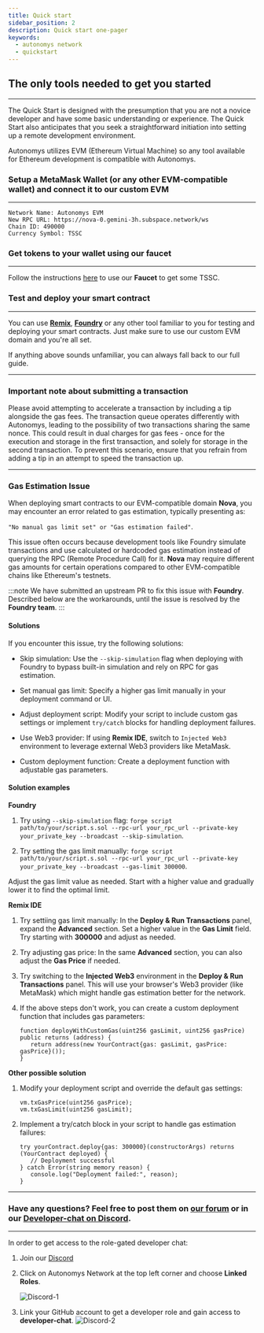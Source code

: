 ```yaml
---
title: Quick start
sidebar_position: 2
description: Quick start one-pager
keywords:
  - autonomys network
  - quickstart
---
```


## The only tools needed to get you started
---
The Quick Start is designed with the presumption that you are not a novice developer and have some basic understanding or experience. The Quick Start also anticipates that you seek a straightforward initiation into setting up a remote development environment.

Autonomys utilizes EVM (Ethereum Virtual Machine) so any tool available for Ethereum development is compatible with Autonomys.

### Setup a MetaMask Wallet (or any other EVM-compatible wallet) and connect it to our custom EVM
---
```
Network Name: Autonomys EVM
New RPC URL: https://nova-0.gemini-3h.subspace.network/ws
Chain ID: 490000
Currency Symbol: TSSC
```

### Get tokens to your wallet using our faucet
---
Follow the instructions [here](faucet.md) to use our **Faucet** to get some TSSC.

### Test and deploy your smart contract
---
You can use **[Remix](https://remix.ethereum.org/)**, **[Foundry](https://book.getfoundry.sh/)** or any other tool familiar to you for testing and deploying your smart contracts. Just make sure to use our custom EVM domain and you're all set.

If anything above sounds unfamiliar, you can always fall back to our full guide. 

---
### Important note about submitting a transaction

Please avoid attempting to accelerate a transaction by including a tip alongside the gas fees. The transaction queue operates differently with Autonomys, leading to the possibility of two transactions sharing the same nonce. This could result in dual charges for gas fees - once for the execution and storage in the first transaction, and solely for storage in the second transaction. To prevent this scenario, ensure that you refrain from adding a tip in an attempt to speed the transaction up.

---
### Gas Estimation Issue

When deploying smart contracts to our EVM-compatible domain **Nova**, you may encounter an error related to gas estimation, typically presenting as:

`"No manual gas limit set" or "Gas estimation failed"`.

This issue often occurs because development tools like Foundry simulate transactions and use calculated or hardcoded gas estimation instead of querying the RPC (Remote Procedure Call) for it. **Nova** may require different gas amounts for certain operations compared to other EVM-compatible chains like Ethereum's testnets.

:::note
We have submitted an upstream PR to fix this issue with **Foundry**. Described below are the workarounds, until the issue is resolved by the **Foundry team**.
:::

#### Solutions

If you encounter this issue, try the following solutions:

- Skip simulation: Use the `--skip-simulation` flag when deploying with Foundry to bypass built-in simulation and rely on RPC for gas estimation.

- Set manual gas limit: Specify a higher gas limit manually in your deployment command or UI.

- Adjust deployment script: Modify your script to include custom gas settings or implement `try/catch` blocks for handling deployment failures.

- Use Web3 provider: If using **Remix IDE**, switch to `Injected Web3` environment to leverage external Web3 providers like MetaMask.

- Custom deployment function: Create a deployment function with adjustable gas parameters. 


#### Solution examples

**Foundry**

1. Try using `--skip-simulation` flag: `forge script path/to/your/script.s.sol --rpc-url your_rpc_url --private-key your_private_key --broadcast --skip-simulation`.

2. Try setting the gas limit manually: `forge script path/to/your/script.s.sol --rpc-url your_rpc_url --private-key your_private_key --broadcast --gas-limit 300000`.

Adjust the gas limit value as needed. Start with a higher value and gradually lower it to find the optimal limit.

**Remix IDE**

1. Try settiing gas limit manually: In the **Deploy & Run Transactions** panel, expand the **Advanced** section.
Set a higher value in the **Gas Limit** field. Try starting with **300000** and adjust as needed.

2. Try adjusting gas price: In the same **Advanced** section, you can also adjust the **Gas Price** if needed.

3. Try switching to the **Injected Web3** environment in the **Deploy & Run Transactions** panel. This will use your browser's Web3 provider (like MetaMask) which might handle gas estimation better for the network.

4. If the above steps don't work, you can create a custom deployment function that includes gas parameters:

   ```
   function deployWithCustomGas(uint256 gasLimit, uint256 gasPrice) public returns (address) {
      return address(new YourContract{gas: gasLimit, gasPrice: gasPrice}());
   }
   ```

**Other possible solution**

1. Modify your deployment script and override the default gas settings: 

   ```
   vm.txGasPrice(uint256 gasPrice);
   vm.txGasLimit(uint256 gasLimit);
   ```

2. Implement a try/catch block in your script to handle gas estimation failures:

   ```
   try yourContract.deploy{gas: 300000}(constructorArgs) returns (YourContract deployed) {
      // Deployment successful
   } catch Error(string memory reason) {
      console.log("Deployment failed:", reason);
   }
   ```

---

### Have any questions? Feel free to post them on [our forum](https://forum.autonomys.xyz/) or in our [Developer-chat on Discord](https://discord.gg/EAw6B48r).
---

In order to get access to the role-gated developer chat:
1. Join our [Discord](https://discord.gg/vhv5cEZN)
2. Click on Autonomys Network at the top left corner and choose **Linked Roles**.

   ![Discord-1](/img/developers/Discord-1.png)

3. Link your GitHub account to get a developer role and gain access to **developer-chat**. 
   ![Discord-2](/img/developers/Discord-2.png)
